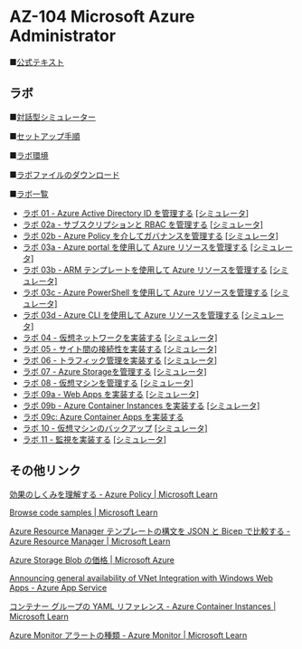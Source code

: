 # AZ-104 Microsoft Azure Administrator

■[公式テキスト](https://learn.microsoft.com/ja-jp/training/courses/az-104t00?wt.mc_id=esi_m2l_content_wwl#study-guide)


## ラボ

■[対話型シミュレーター](https://mslabs.cloudguides.com/guides/AZ-104%20Exam%20Guide%20-%20Microsoft%20Azure%20Administrator)

■[セットアップ手順](https://publicfilestor.blob.core.windows.net/az104/Opening.pdf)

■[ラボ環境](https://aka.ms/lab-env)

■[ラボファイルのダウンロード](https://github.com/MicrosoftLearning/AZ-104-MicrosoftAzureAdministrator/archive/master.zip)

■[ラボ一覧](https://github.com/MTT-ja/AZ-104-MicrosoftAzureAdministrator.ja-jp/tree/main/Instructions/Labs)
* [ラボ 01 - Azure Active Directory ID を管理する](https://github.com/MTT-ja/AZ-104-MicrosoftAzureAdministrator.ja-jp/blob/main/Instructions/Labs/LAB_01-Manage_Azure_AD_Identities.md)
[[シミュレータ]](https://mslabs.cloudguides.com/en-us/guides/AZ-104%20Exam%20Guide%20-%20Microsoft%20Azure%20Administrator%20Exercise%201)
* [ラボ 02a - サブスクリプションと RBAC を管理する](https://github.com/MTT-ja/AZ-104-MicrosoftAzureAdministrator.ja-jp/blob/main/Instructions/Labs/LAB_02a_Manage_Subscriptions_and_RBAC.md)
[[シミュレータ]](https://mslabs.cloudguides.com/en-us/guides/AZ-104%20Exam%20Guide%20-%20Microsoft%20Azure%20Administrator%20Exercise%202)
* [ラボ 02b - Azure Policy を介してガバナンスを管理する](https://github.com/MTT-ja/AZ-104-MicrosoftAzureAdministrator.ja-jp/blob/main/Instructions/Labs/LAB_02b-Manage_Governance_via_Azure_Policy.md)
[[シミュレータ]](https://mslabs.cloudguides.com/en-us/guides/AZ-104%20Exam%20Guide%20-%20Microsoft%20Azure%20Administrator%20Exercise%203)
* [ラボ 03a - Azure portal を使用して Azure リソースを管理する](https://github.com/MTT-ja/AZ-104-MicrosoftAzureAdministrator.ja-jp/blob/main/Instructions/Labs/LAB_03a-Manage_Azure_Resources_by_Using_the_Azure_Portal.md)
[[シミュレータ]](https://mslabs.cloudguides.com/en-us/guides/AZ-104%20Exam%20Guide%20-%20Microsoft%20Azure%20Administrator%20Exercise%204)
* [ラボ 03b - ARM テンプレートを使用して Azure リソースを管理する](https://github.com/MTT-ja/AZ-104-MicrosoftAzureAdministrator.ja-jp/blob/main/Instructions/Labs/LAB_03b-Manage_Azure_Resources_by_Using_ARM_Templates.md)
[[シミュレータ]](https://mslabs.cloudguides.com/en-us/guides/AZ-104%20Exam%20Guide%20-%20Microsoft%20Azure%20Administrator%20Exercise%205)
* [ラボ 03c - Azure PowerShell を使用して Azure リソースを管理する](https://github.com/MTT-ja/AZ-104-MicrosoftAzureAdministrator.ja-jp/blob/main/Instructions/Labs/LAB_03c-Manage_Azure_Resources_by_Using_Azure_PowerShell.md)
[[シミュレータ]](https://mslabs.cloudguides.com/en-us/guides/AZ-104%20Exam%20Guide%20-%20Microsoft%20Azure%20Administrator%20Exercise%206)
* [ラボ 03d - Azure CLI を使用して Azure リソースを管理する](https://github.com/MTT-ja/AZ-104-MicrosoftAzureAdministrator.ja-jp/blob/main/Instructions/Labs/LAB_03d-Manage_Azure_Resources_by_Using_Azure_CLI.md)
[[シミュレータ]](https://mslabs.cloudguides.com/en-us/guides/AZ-104%20Exam%20Guide%20-%20Microsoft%20Azure%20Administrator%20Exercise%207)
* [ラボ 04 - 仮想ネットワークを実装する](https://github.com/MTT-ja/AZ-104-MicrosoftAzureAdministrator.ja-jp/blob/main/Instructions/Labs/LAB_04-Implement_Virtual_Networking.md)
[[シミュレータ]](https://mslabs.cloudguides.com/en-us/guides/AZ-104%20Exam%20Guide%20-%20Microsoft%20Azure%20Administrator%20Exercise%208)
* [ラボ 05 - サイト間の接続性を実装する](https://github.com/MTT-ja/AZ-104-MicrosoftAzureAdministrator.ja-jp/blob/main/Instructions/Labs/LAB_05-Implement_Intersite_Connectivity.md)
[[シミュレータ]](https://mslabs.cloudguides.com/en-us/guides/AZ-104%20Exam%20Guide%20-%20Microsoft%20Azure%20Administrator%20Exercise%209)
* [ラボ 06 - トラフィック管理を実装する](https://github.com/MTT-ja/AZ-104-MicrosoftAzureAdministrator.ja-jp/blob/main/Instructions/Labs/LAB_06-Implement_Network_Traffic_Management.md)
[[シミュレータ]](https://mslabs.cloudguides.com/en-us/guides/AZ-104%20Exam%20Guide%20-%20Microsoft%20Azure%20Administrator%20Exercise%2010)
* [ラボ 07 - Azure Storageを管理する](https://github.com/MTT-ja/AZ-104-MicrosoftAzureAdministrator.ja-jp/blob/main/Instructions/Labs/LAB_07-Manage_Azure_Storage.md)
[[シミュレータ]](https://mslabs.cloudguides.com/en-us/guides/AZ-104%20Exam%20Guide%20-%20Microsoft%20Azure%20Administrator%20Exercise%2011)
* [ラボ 08 - 仮想マシンを管理する](https://github.com/MTT-ja/AZ-104-MicrosoftAzureAdministrator.ja-jp/blob/main/Instructions/Labs/LAB_08-Manage_Virtual_Machines.md)
[[シミュレータ]](https://mslabs.cloudguides.com/en-us/guides/AZ-104%20Exam%20Guide%20-%20Microsoft%20Azure%20Administrator%20Exercise%2012)
* [ラボ 09a - Web Apps を実装する](https://github.com/MTT-ja/AZ-104-MicrosoftAzureAdministrator.ja-jp/blob/main/Instructions/Labs/LAB_09a-Implement_Web_Apps.md)
[[シミュレータ]](https://mslabs.cloudguides.com/en-us/guides/AZ-104%20Exam%20Guide%20-%20Microsoft%20Azure%20Administrator%20Exercise%2013)
* [ラボ 09b - Azure Container Instances を実装する](https://github.com/MTT-ja/AZ-104-MicrosoftAzureAdministrator.ja-jp/blob/main/Instructions/Labs/LAB_09b-Implement_Azure_Container_Instances.md)
[[シミュレータ]](https://mslabs.cloudguides.com/en-us/guides/AZ-104%20Exam%20Guide%20-%20Microsoft%20Azure%20Administrator%20Exercise%2014)
* [ラボ 09c: Azure Container Apps を実装する](https://github.com/MTT-ja/AZ-104-MicrosoftAzureAdministrator.ja-jp/blob/main/Instructions/Labs/Lab_09c-Implement-Azure-Container-Apps.md.md)
* [ラボ 10 - 仮想マシンのバックアップ](https://github.com/MTT-ja/AZ-104-MicrosoftAzureAdministrator.ja-jp/blob/main/Instructions/Labs/LAB_10-Implement_Data_Protection.md)
[[シミュレータ]](https://mslabs.cloudguides.com/en-us/guides/AZ-104%20Exam%20Guide%20-%20Microsoft%20Azure%20Administrator%20Exercise%2016)
* [ラボ 11 - 監視を実装する](https://github.com/MTT-ja/AZ-104-MicrosoftAzureAdministrator.ja-jp/blob/main/Instructions/Labs/LAB_11-Implement_Monitoring.md)
[[シミュレータ]](https://mslabs.cloudguides.com/en-us/guides/AZ-104%20Exam%20Guide%20-%20Microsoft%20Azure%20Administrator%20Exercise%2017)

## その他リンク

[効果のしくみを理解する - Azure Policy | Microsoft Learn](https://learn.microsoft.com/ja-jp/azure/governance/policy/concepts/effects)

[Browse code samples | Microsoft Learn](https://learn.microsoft.com/en-us/samples/browse/?expanded=azure&products=azure-resource-manager)

[Azure Resource Manager テンプレートの構文を JSON と Bicep で比較する - Azure Resource Manager | Microsoft Learn](https://learn.microsoft.com/ja-jp/azure/azure-resource-manager/bicep/compare-template-syntax)

[Azure Storage Blob の価格 | Microsoft Azure](https://azure.microsoft.com/ja-jp/pricing/details/storage/blobs/)

[Announcing general availability of VNet Integration with Windows Web Apps - Azure App Service](https://azure.github.io/AppService/2020/02/27/General-Availability-of-VNet-Integration-with-Windows-Web-Apps.html)

[コンテナー グループの YAML リファレンス - Azure Container Instances | Microsoft Learn](https://learn.microsoft.com/ja-jp/azure/container-instances/container-instances-reference-yaml)

[Azure Monitor アラートの種類 - Azure Monitor | Microsoft Learn](https://learn.microsoft.com/ja-jp/azure/azure-monitor/alerts/alerts-types#monitor-multiple-resources)
